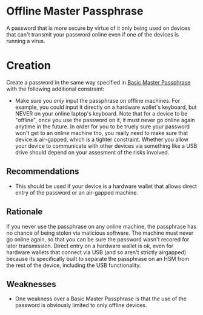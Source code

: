 # Offline Master Passphrase

A password that is more secure by virtue of it only being used on devices that can't transmit your password online even if one of the devices is running a virus.

# Creation

Create a password in the same way specified in [Basic Master Passphrase](Basic-Master-Passphrase.md) with the following additional constraint:

* Make sure you *only* input the passphrase on offline machines. For example, you could input it directly on a hardware wallet's keyboard, but NEVER on your online laptop's keyboard. Note that for a device to be "offline", once you use the password on it, it must never go online again anytime in the future. In order for you to be truely sure your password won't get to an online machine tho, you really need to make sure that device is air-gapped, which is a tighter constraint. Whether you allow your device to communicate with other devices via something like a USB drive should depend on your assesment of the risks involved.

## Recommendations

* This should be used if your device is a hardware wallet that allows direct entry of the password or an air-gapped machine.

## Rationale

If you never use the passphrase on any online machine, the passphrase has no chance of being stolen via malicious software. The machine must never go online again, so that you can be sure the password wasn't recored for later transmission. Direct entry on a hardware wallet is ok, even for hardware wallets that connect via USB (and so aren't strictly airgapped) because its specifically built to separate the passphrase on an HSM from the rest of the device, including the USB functionality.

## Weaknesses

* One weakness over a Basic Master Passphrase is that the use of the password is obviously limited to only offline devices.